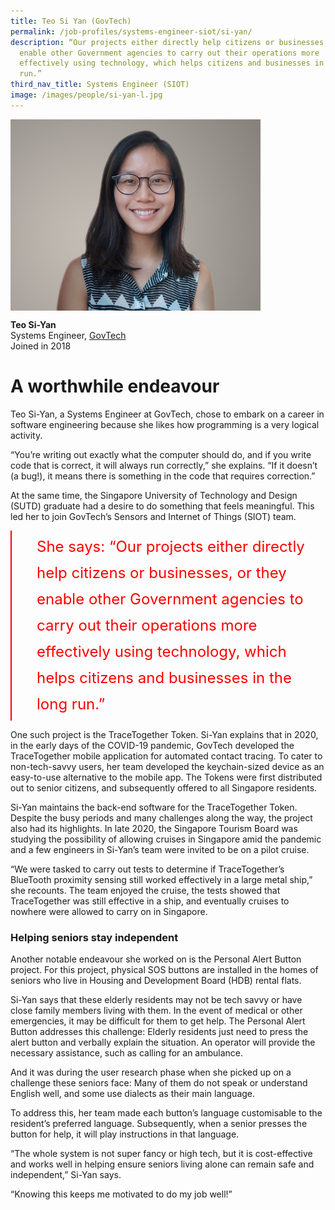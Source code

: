 ```yaml
---
title: Teo Si Yan (GovTech)
permalink: /job-profiles/systems-engineer-siot/si-yan/
description: “Our projects either directly help citizens or businesses, or they
  enable other Government agencies to carry out their operations more
  effectively using technology, which helps citizens and businesses in the long
  run.”
third_nav_title: Systems Engineer (SIOT)
image: /images/people/si-yan-l.jpg
---
```

<img src="/images/people/si-yan-l.jpg" alt="Teo Si-Yan" style="width:400px;" align="left">
<br clear="left">

**Teo Si-Yan**<br>
Systems Engineer, [GovTech](https://www.tech.gov.sg/)<br>
Joined in 2018

# A worthwhile endeavour

Teo Si-Yan, a Systems Engineer at GovTech, chose to embark on a career in software engineering because she likes how programming is a very logical activity.

“You’re writing out exactly what the computer should do, and if you write code that is correct, it will always run correctly,” she explains. “If it doesn’t (a bug!), it means there is something in the code that requires correction.”

At the same time, the Singapore University of Technology and Design (SUTD) graduate had a desire to do something that feels meaningful. This led her to join GovTech’s Sensors and Internet of Things (SIOT) team. 

<div style="font-size:24px; font-weight: 400; line-height: 1.75; color: #FF0000; padding: 5px 0px 5px 40px; margin-left: 0; border-left: 2px solid red">She says: “Our projects either directly help citizens or businesses, or they enable other Government agencies to carry out their operations more effectively using technology, which helps citizens and businesses in the long run.”</div>

One such project is the TraceTogether Token. Si-Yan explains that in 2020, in the early days of the COVID-19 pandemic, GovTech developed the TraceTogether mobile application for automated contact tracing. To cater to non-tech-savvy users, her team developed the keychain-sized device as an easy-to-use alternative to the mobile app. The Tokens were first distributed out to senior citizens, and subsequently offered to all Singapore residents.

Si-Yan maintains the back-end software for the TraceTogether Token. Despite the busy periods and many challenges along the way, the project also had its highlights. In late 2020, the Singapore Tourism Board was studying the possibility of allowing cruises in Singapore amid the pandemic and a few engineers in Si-Yan’s team were invited to be on a pilot cruise.

“We were tasked to carry out tests to determine if TraceTogether’s BlueTooth proximity sensing still worked effectively in a large metal ship,” she recounts. The team enjoyed the cruise, the tests showed that TraceTogether was still effective in a ship, and eventually cruises to nowhere were allowed to carry on in Singapore.


### Helping seniors stay independent

Another notable endeavour she worked on is the Personal Alert Button project. For this project, physical SOS buttons are installed in the homes of seniors who live in Housing and Development Board (HDB) rental flats.

Si-Yan says that these elderly residents may not be tech savvy or have close family members living with them. In the event of medical or other emergencies, it may be difficult for them to get help. The Personal Alert Button addresses this challenge: Elderly residents just need to press the alert button and verbally explain the situation. An operator will provide the necessary assistance, such as calling for an ambulance.

And it was during the user research phase when she picked up on a challenge these seniors face: Many of them do not speak or understand English well, and some use dialects as their main language. 

To address this, her team made each button’s language customisable to the resident’s preferred language. Subsequently, when a senior presses the button for help, it will play instructions in that language.

“The whole system is not super fancy or high tech, but it is cost-effective and works well in helping ensure seniors living alone can remain safe and independent,” Si-Yan says.

“Knowing this keeps me motivated to do my job well!”